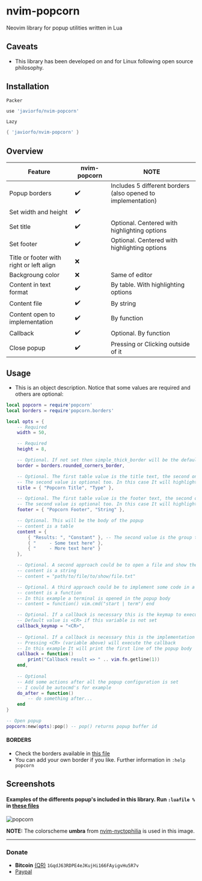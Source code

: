 # nvim-popcorn
Neovim library for popup utilities written in Lua

## Caveats
- This library has been developed on and for Linux following open source philosophy.

## Installation
`Packer`
```lua
use 'javiorfo/nvim-popcorn'
```
`Lazy`
```lua
{ 'javiorfo/nvim-popcorn' }
```

## Overview
| Feature | nvim-popcorn | NOTE |
| ------- | ------------- | ---- |
| Popup borders | :heavy_check_mark: | Includes 5 different borders (also opened to implementation) |
| Set width and height | :heavy_check_mark: |  |
| Set title | :heavy_check_mark: | Optional. Centered with highlighting options |
| Set footer | :heavy_check_mark: | Optional. Centered with highlighting options |
| Title or footer with right or left align | :x: | |
| Backgroung color | :x: | Same of editor |
| Content in text format | :heavy_check_mark: | By table. With highlighting options |
| Content file | :heavy_check_mark: | By string |
| Content open to implementation | :heavy_check_mark: | By function |
| Callback | :heavy_check_mark: | Optional. By function |
| Close popup | :heavy_check_mark: | Pressing <ESC> or Clicking outside of it |

## Usage
- This is an object description. Notice that some values are required and others are optional:
```lua
local popcorn = require'popcorn'
local borders = require'popcorn.borders'

local opts = {
    -- Required
    width = 50,

    -- Required
    height = 8,

    -- Optional. If not set then simple_thick_border will be the default
    border = borders.rounded_corners_border,

    -- Optional. The first table value is the title text, the second one is the group to link
    -- The second value is optional too. In this case It will highlight "Popcorn Title" linking to "Type" group
    title = { "Popcorn Title", "Type" },

    -- Optional. The first table value is the footer text, the second one is the group to link
    -- The second value is optional too. In this case It will highlight "Popcorn Footer" linking to "String" group
    footer = { "Popcorn Footer", "String" },

    -- Optional. This will be the body of the popup 
    -- content is a table
    content = {
        { "Results: ", "Constant" }, -- The second value is the group to link to
        { "     - Some text here" },
        { "     - More text here" }
    },

    -- Optional. A second approach could be to open a file and show the content in the popup body
    -- content is a string
    -- content = "path/to/file/to/show/file.txt"

    -- Optional. A third approach could be to implement some code in a function
    -- content is a function
    -- In this example a terminal is opened in the popup body
    -- content = function() vim.cmd("start | term") end 

    -- Optional. If a callback is necessary this is the keymap to execute it
    -- Default value is <CR> if this variable is not set
    callback_keymap = "<CR>",
    
    -- Optional. If a callback is necessary this is the implementation
    -- Pressing <CR> (variable above) will execute the callback
    -- In this example It will print the first line of the popup body
    callback = function()
        print("Callback result => " .. vim.fn.getline(1))
    end,
    
    -- Optional
    -- Add some actions after all the popup configuration is set
    -- I could be autocmd's for example
    do_after = function()
        -- do something after...
    end
}

-- Open popup
popcorn:new(opts):pop() -- pop() returns popup buffer id
```

#### BORDERS
- Check the borders available in [this file](https://github.com/javiorfo/nvim-popcorn/blob/master/lua/popcorn/borders.lua)
- You can add your own border if you like. Further information in `:help popcorn`

## Screenshots
#### Examples of the differents popup's included in this library. Run `:luafile %` in [these files](https://github.com/javiorfo/nvim-popcorn/blob/master/tests)

<img src="https://github.com/javiorfo/img/blob/master/nvim-popcorn/popcorn.gif?raw=true" alt="popcorn" />

**NOTE:** The colorscheme **umbra** from [nvim-nyctophilia](https://github.com/javiorfo/nvim-nyctophilia) is used in this image.

---

### Donate
- **Bitcoin** [(QR)](https://raw.githubusercontent.com/javiorfo/img/master/crypto/bitcoin.png)  `1GqdJ63RDPE4eJKujHi166FAyigvHu5R7v`
- [Paypal](https://www.paypal.com/donate/?hosted_button_id=FA7SGLSCT2H8G)
